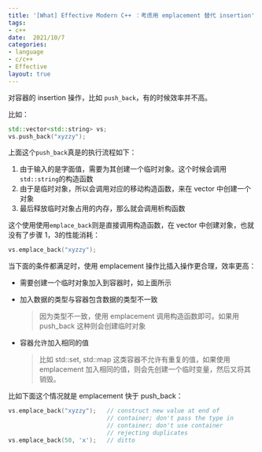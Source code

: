 ```yaml
---
title: '[What] Effective Modern C++ ：考虑用 emplacement 替代 insertion'
tags: 
- c++
date:  2021/10/7
categories: 
- language
- c/c++
- Effective
layout: true
---
```


对容器的 insertion 操作，比如 `push_back`，有的时候效率并不高。

<!--more-->

比如：

```cpp
std::vector<std::string> vs;         
vs.push_back("xyzzy");               
```

上面这个`push_back`真是的执行流程如下：

1. 由于输入的是字面值，需要为其创建一个临时对象。这个时候会调用`std::string`的构造函数
2. 由于是临时对象，所以会调用对应的移动构造函数，来在 vector 中创建一个对象
3. 最后释放临时对象占用的内存，那么就会调用析构函数

这个使用使用`emplace_back`则是直接调用构造函数，在 vector 中创建对象，也就没有了步骤 1，3的性能消耗：

```cpp
vs.emplace_back("xyzzy");
```

当下面的条件都满足时，使用 emplacement 操作比插入操作更合理，效率更高：

- 需要创建一个临时对象加入到容器时，如上面所示

- 加入数据的类型与容器包含数据的类型不一致

  > 因为类型不一致，使用 emplacement 调用构造函数即可。如果用 push_back 这种则会创建临时对象

- 容器允许加入相同的值

  > 比如 std::set, std::map 这类容器不允许有重复的值，如果使用 emplacement 加入相同的值，则会先创建一个临时变量，然后又将其销毁。

比如下面这个情况就是 emplacement 快于 push_back：

```cpp
vs.emplace_back("xyzzy");   // construct new value at end of
                            // container; don't pass the type in
                            // container; don't use container
                            // rejecting duplicates
vs.emplace_back(50, 'x');   // ditto
```

